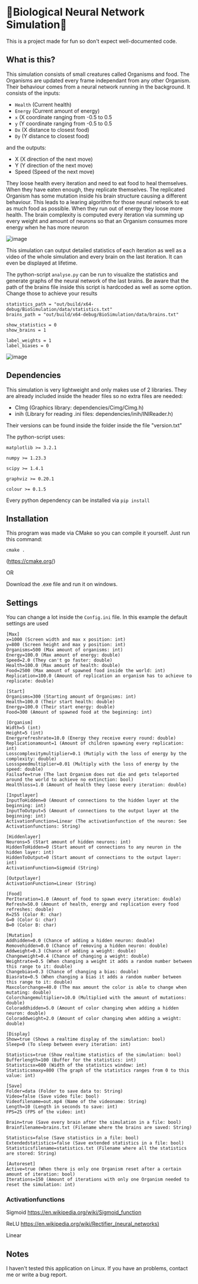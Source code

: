 # :herb:Biological Neural Network Simulation:herb:
This is a project made for fun so don't expect well-documented code.
## What is this?
This simulation consists of small creatures called Organisms and food. The Organisms are updated every frame independant from any other Organism.
Their behaviour comes from a neural network running in the background. It consists of the inputs:

- ``Health`` (Current health)
- ``Energy`` (Current amount of energy)
- ``x`` (X coordinate ranging from -0.5 to 0.5
- ``y`` (Y coordinate ranging from -0.5 to 0.5
- ``Dx`` (X distance to closest food)
- ``Dy`` (Y distance to closest food)

and the outputs:

- X (X direction of the next move)
- Y (Y direction of the next move)
- Speed (Speed of the next move)

They loose health every iteration and need to eat food to heal themselves. When they have eaten enough, they replicate themselves.
The replicated Organism has some mutation inside his brain structure causing a different behaviour. This leads to a learing algorithm for those
neural network to eat as much food as possible. When they run out of energy they loose more health.
The brain complexity is computed every iteration via summing up every weight and amount of neurons so that an Organism consumes more energy when he has more neuron

![image](https://user-images.githubusercontent.com/52610941/198897277-a0bd28a1-23ed-44b9-9638-d22aa4ff13e0.png)

This simulation can output detailed statistics of each iteration as well as a video of the whole simulation and every brain on the last iteration.
It can even be displayed at lifetime.

The python-script ``analyse.py`` can be run to visualize the statistics and generate graphs of the neural network of the last brains. Be aware that the path of the brains file inside this script is hardcoded as well as some option. Change those to achieve your results

```
statistics_path = "out/build/x64-debug/BioSimulation/data/statistics.txt"
brains_path = "out/build/x64-debug/BioSimulation/data/brains.txt"

show_statistics = 0
show_brains = 1

label_weights = 1
label_biases = 0
```

![image](https://user-images.githubusercontent.com/52610941/198900402-1afd87ed-51ad-493e-be61-709fb28df822.png)

## Dependencies

This simulation is very lightweight and only makes use of 2 libraries. They are already included inside the header files so no extra files are needed:

- CImg (Graphics library: dependencies/Cimg/Cimg.h)
- inih (Library for reading .ini files: dependencies/inih/INIReader.h)

Their versions can be found inside the folder inside the file "version.txt"

The python-script uses:

``matplotlib >= 3.2.1``

``numpy >= 1.23.3``

``scipy >= 1.4.1``

``graphviz >= 0.20.1``

``colour >= 0.1.5``

Every python dependency can be installed via ``pip install``


## Installation

This program was made via CMake so you can compile it yourself. 
Just run this command:

``cmake .``

(https://cmake.org/)

OR

Download the .exe file and run it on windows.

## Settings
You can change a lot inside the ``Config.ini`` file. In this example the default settings are used

```
[Max]
x=1000 (Screen width and max x position: int)
y=800 (Screen height and max y position: int)
Organisms=500 (Max amount of organisms: int)
Energy=100.0 (Max amount of energy: double)
Speed=2.0 (They can't go faster: double)
Health=100.0 (Max amount of health: double)
Food=2500 (Max amount of spawned food inside the world: int)
Replication=100.0 (Amount of replication an organism has to achieve to replicate: double)

[Start]
Organisms=300 (Starting amount of Organisms: int)
Health=100.0 (Their start health: double)
Energy=100.0 (Their start energy: double)
Food=300 (Amount of spawned food at the beginning: int)

[Organism]
Width=5 (int)
Height=5 (int)
Energyrefreshrate=10.0 (Energy they receive every round: double)
Replicationamount=1 (Amount of children spawning every replication: int)
Losscomplexitymultiplier=0.1 (Mutiply with the loss of energy by the complexity: double)
Lossspeedmultiplier=0.01 (Multiply with the loss of energy by the speed: double)
Failsafe=true (The last Organism does not die and gets teleported around the world to achieve no extinction: bool)
Healthloss=1.0 (Amount of health they loose every iteration: double)

[Inputlayer]
InputToHidden=0 (Amount of connections to the hidden layer at the beginning: int)
InputToOutput=5 (Amount of connections to the output layer at the beginning: int)
ActivationFunction=Linear (The activationfunction of the neuron: See Activationfunctions: String)

[Hiddenlayer]
Neurons=5 (Start amount of hidden neurons: int)
HiddenToHidden=0 (Start amount of connections to any neuron in the hidden layer: int)
HiddenToOutput=0 (Start amount of connections to the output layer: int)
ActivationFunction=Sigmoid (String)

[Outputlayer]
ActivationFunction=Linear (String)

[Food]
PerIteration=1.0 (Amount of food to spawn every iteration: double)
Refresh=50.0 (Amount of health, energy and replication every food refreshes: double)
R=255 (Color R: char)
G=0 (Color G: char)
B=0 (Color B: char)

[Mutation]
Addhidden=0.0 (Chance of adding a hidden neuron: double)
Removehidden=0.0 (Chance of removing a hidden neuron: double)
Addweight=0.3 (Chance of adding a weight: double)
Changeweight=0.4 (Chance of changing a weight: double)
Weightrate=0.5 (When changing a weight it adds a random number between this range to it: double)
Changebias=0.3 (Chance of changing a bias: double)
Biasrate=0.5 (When changing a bias it adds a random number between this range to it: double)
Maxcolorchange=40.0 (The max amount the color is able to change when mutating: double)
Colorchangemultiplier=10.0 (Multiplied with the amount of mutations: double)
Coloraddhidden=5.0 (Amount of color changing when adding a hidden neuron: double)
Coloraddweight=2.0 (Amount of color changing when adding a weight: double)

[Display]
Show=true (Shows a realtime display of the simulation: bool)
Sleep=0 (To sleep between every iteration: int)

Statistics=true (Show realtime statistics of the simulation: bool)
Bufferlength=100 (Buffer for the statistics: int)
Statisticsx=600 (Width of the statistics window: int)
Statisticsmaxy=800 (The graph of the statistics ranges from 0 to this value: int)

[Save]
Folder=data (Folder to save data to: String)
Video=false (Save video file: bool)
Videofilename=out.mp4 (Name of the videoname: String)
Length=10 (Length in seconds to save: int)
FPS=25 (FPS of the video: int)

Brain=true (Save every brain after the simulation in a file: bool)
Brainfilename=brains.txt (Filename where the brains are saved: String)

Statistics=false (Save statistics in a file: bool)
Extendedstatistics=false (Save extended statistics in a file: bool)
Statisticsfilename=statistics.txt (Filename where all the statistics are stored: String)

[Autoreset]
Active=true (When there is only one Organism reset after a certain amount of iteration: bool)
Iterations=150 (Amount of iterations with only one Organism needed to reset the simulation: int)
```

### Activationfunctions
Sigmoid https://en.wikipedia.org/wiki/Sigmoid_function

ReLU https://en.wikipedia.org/wiki/Rectifier_(neural_networks)

Linear

## Notes

I haven't tested this application on Linux. If you have an problems, contact me or write a bug report. 
